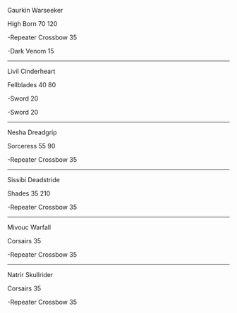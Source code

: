Gaurkin Warseeker

High Born               70      120     

 -Repeater Crossbow     35
 
 -Dark Venom            15

___________________________________________________

Livil Cinderheart

Fellblades              40       80     

 -Sword                 20
 
 -Sword                 20

___________________________________________________

Nesha Dreadgrip

Sorceress               55       90     

 -Repeater Crossbow     35


__________________________________________________

Sissibi Deadstride

Shades                  35      210     

 -Repeater Crossbow     35

_________________________________________________

Mivouc Warfall

Corsairs                35              

 -Repeater Crossbow     35


_________________________________________________

Natrir Skullrider

Corsairs                35              

 -Repeater Crossbow     35
 
